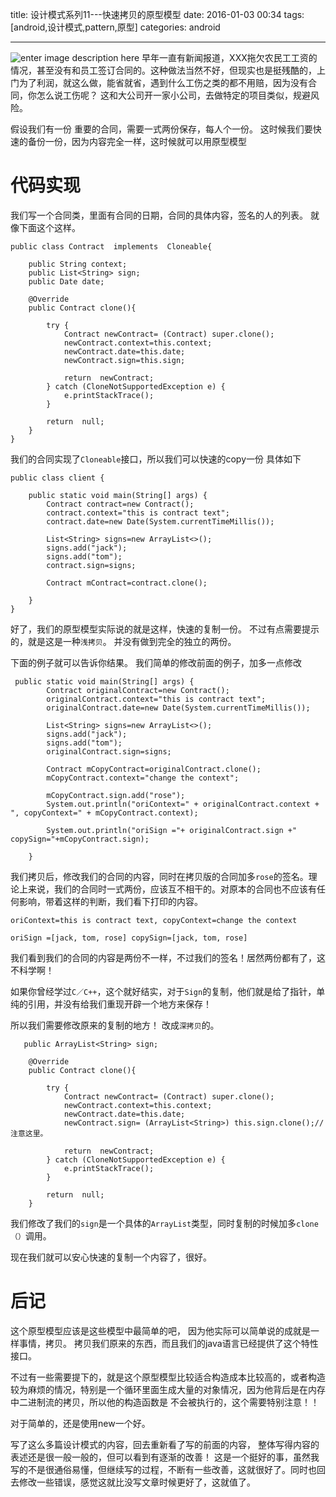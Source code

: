 title: 设计模式系列11---快速拷贝的原型模型
date: 2016-01-03 00:34
tags: [android,设计模式,pattern,原型]
categories: android

------

 ![enter image description here](http://7xl9zd.com1.z0.glb.clouddn.com/2013050615205185.jpg)
早年一直有新闻报道，XXX拖欠农民工工资的情况，甚至没有和员工签订合同的。这种做法当然不好，但现实也是挺残酷的，上门为了利润，就这么做，能省就省，遇到什么工伤之类的都不用赔，因为没有合同，你怎么说工伤呢？
这和大公司开一家小公司，去做特定的项目类似，规避风险。

假设我们有一份	重要的合同，需要一式两份保存，每人个一份。
这时候我们要快速的备份一份，因为内容完全一样，这时候就可以用原型模型

<!--more-->

# 代码实现
我们写一个合同类，里面有合同的日期，合同的具体内容，签名的人的列表。
就像下面这个这样。

	public class Contract  implements  Cloneable{
	
	    public String context;
	    public List<String> sign;
	    public Date date;
	
	    @Override
	    public Contract clone(){
	
	        try {
	            Contract newContract= (Contract) super.clone();
	            newContract.context=this.context;
	            newContract.date=this.date;
	            newContract.sign=this.sign;
	
	            return  newContract;
	        } catch (CloneNotSupportedException e) {
	            e.printStackTrace();
	        }
	
	        return  null;
	    }
	}
我们的合同实现了`Cloneable`接口，所以我们可以快速的copy一份
具体如下

	public class client {
	
	    public static void main(String[] args) {
	        Contract contract=new Contract();
	        contract.context="this is contract text";
	        contract.date=new Date(System.currentTimeMillis());
	
	        List<String> signs=new ArrayList<>();
	        signs.add("jack");
	        signs.add("tom");
	        contract.sign=signs;
	         
	        Contract mContract=contract.clone();
	        
	    }
	}

好了，我们的原型模型实际说的就是这样，快速的复制一份。
不过有点需要提示的，就是这是一种`浅拷贝`。
并没有做到完全的独立的两份。

下面的例子就可以告诉你结果。
我们简单的修改前面的例子，加多一点修改
	
	 public static void main(String[] args) {
	        Contract originalContract=new Contract();
	        originalContract.context="this is contract text";
	        originalContract.date=new Date(System.currentTimeMillis());
	
	        List<String> signs=new ArrayList<>();
	        signs.add("jack");
	        signs.add("tom");
	        originalContract.sign=signs;
	
	        Contract mCopyContract=originalContract.clone();
	        mCopyContract.context="change the context";
	
	        mCopyContract.sign.add("rose");
	        System.out.println("oriContext=" + originalContract.context + ", copyContext=" + mCopyContract.context);
	
	        System.out.println("oriSign ="+ originalContract.sign +" copySign="+mCopyContract.sign);
	
	    }
我们拷贝后，修改我们的合同的内容，同时在拷贝版的合同加多`rose`的签名。理论上来说，我们的合同时一式两份，应该互不相干的。对原本的合同也不应该有任何影响，带着这样的判断，我们看下打印的内容。

	oriContext=this is contract text, copyContext=change the context

	oriSign =[jack, tom, rose] copySign=[jack, tom, rose]

我们看到我们的合同的内容是两份不一样，不过我们的签名！居然两份都有了，这不科学啊！

如果你曾经学过`C／C++`，这个就好结实，对于`Sign`的复制，他们就是给了指针，单纯的引用，并没有给我们重现开辟一个地方来保存！

所以我们需要修改原来的复制的地方！
改成`深拷贝`的。

	   public ArrayList<String> sign; 
	
	    @Override
	    public Contract clone(){
	
	        try {
	            Contract newContract= (Contract) super.clone();
	            newContract.context=this.context;
	            newContract.date=this.date;
	            newContract.sign= (ArrayList<String>) this.sign.clone();//注意这里。
	
	            return  newContract;
	        } catch (CloneNotSupportedException e) {
	            e.printStackTrace();
	        }
	
	        return  null;
	    }
我们修改了我们的`sign`是一个具体的`ArrayList`类型，同时复制的时候加多`clone（）`调用。

现在我们就可以安心快速的复制一个内容了，很好。

# 后记
 
 这个原型模型应该是这些模型中最简单的吧，
因为他实际可以简单说的成就是一样事情，拷贝。
拷贝我们原来的东西，而且我们的java语言已经提供了这个特性接口。


不过有一些需要提下的，就是这个原型模型比较适合构造成本比较高的，或者构造较为麻烦的情况，特别是一个循环里面生成大量的对象情况，因为他背后是在内存中二进制流的拷贝，所以他的构造函数是
不会被执行的，这个需要特别注意！！

对于简单的，还是使用new一个好。

写了这么多篇设计模式的内容，回去重新看了写的前面的内容，
整体写得内容的表述还是很一般一般的，但可以看到有逐渐的改善！
这是一个挺好的事，虽然我写的不是很通俗易懂，但继续写的过程，不断有一些改善，这就很好了。同时也回去修改一些错误，感觉这就比没写文章时候更好了，这就值了。
